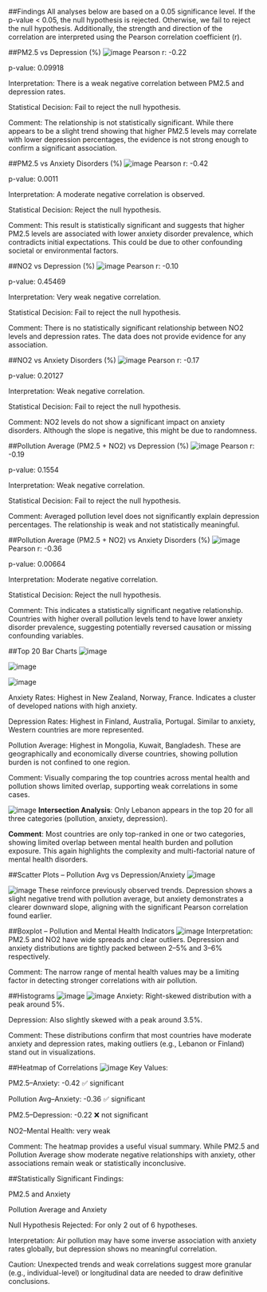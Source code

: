 ##Findings
All analyses below are based on a 0.05 significance level. If the p-value < 0.05, the null hypothesis is rejected. Otherwise, we fail to reject the null hypothesis. Additionally, the strength and direction of the correlation are interpreted using the Pearson correlation coefficient (r).


##PM2.5 vs Depression (%)
![image](https://github.com/user-attachments/assets/ff1b6e68-1974-42f3-8543-a1c8e53e42bf)
Pearson r: -0.22

p-value: 0.09918

Interpretation: There is a weak negative correlation between PM2.5 and depression rates.

Statistical Decision: Fail to reject the null hypothesis.

Comment: The relationship is not statistically significant. While there appears to be a slight trend showing that higher PM2.5 levels may correlate with lower depression percentages, the evidence is not strong enough to confirm a significant association.



##PM2.5 vs Anxiety Disorders (%)
![image](https://github.com/user-attachments/assets/edace363-2b80-46a9-8104-7e598fb39b6c)
Pearson r: -0.42

p-value: 0.0011

Interpretation: A moderate negative correlation is observed.

Statistical Decision: Reject the null hypothesis.

Comment: This result is statistically significant and suggests that higher PM2.5 levels are associated with lower anxiety disorder prevalence, which contradicts initial expectations. This could be due to other confounding societal or environmental factors.

##NO2 vs Depression (%)
![image](https://github.com/user-attachments/assets/c43dfa0c-2a75-4466-ae67-8d122f66f239)
Pearson r: -0.10

p-value: 0.45469

Interpretation: Very weak negative correlation.

Statistical Decision: Fail to reject the null hypothesis.

Comment: There is no statistically significant relationship between NO2 levels and depression rates. The data does not provide evidence for any association.

##NO2 vs Anxiety Disorders (%)
![image](https://github.com/user-attachments/assets/46e19453-ce2b-4b6a-9ff9-c8c45ae9bea0)
Pearson r: -0.17

p-value: 0.20127

Interpretation: Weak negative correlation.

Statistical Decision: Fail to reject the null hypothesis.

Comment: NO2 levels do not show a significant impact on anxiety disorders. Although the slope is negative, this might be due to randomness.


##Pollution Average (PM2.5 + NO2) vs Depression (%)
![image](https://github.com/user-attachments/assets/11082e24-b749-48ac-be95-7194493ae9b9)
Pearson r: -0.19

p-value: 0.1554

Interpretation: Weak negative correlation.

Statistical Decision: Fail to reject the null hypothesis.

Comment: Averaged pollution level does not significantly explain depression percentages. The relationship is weak and not statistically meaningful.


##Pollution Average (PM2.5 + NO2) vs Anxiety Disorders (%)
![image](https://github.com/user-attachments/assets/15523eff-59b4-4057-92d9-096170c33a1f)
Pearson r: -0.36

p-value: 0.00664

Interpretation: Moderate negative correlation.

Statistical Decision: Reject the null hypothesis.

Comment: This indicates a statistically significant negative relationship. Countries with higher overall pollution levels tend to have lower anxiety disorder prevalence, suggesting potentially reversed causation or missing confounding variables.


 ##Top 20 Bar Charts
 ![image](https://github.com/user-attachments/assets/9f02a972-08ed-4664-aefe-bef8eb0e3f61)

 ![image](https://github.com/user-attachments/assets/d55a3033-2100-4ac1-b1be-391bb26dbd60)

 ![image](https://github.com/user-attachments/assets/4224807d-736d-4742-82c9-c9f3a4adbd35)

Anxiety Rates: Highest in New Zealand, Norway, France. Indicates a cluster of developed nations with high anxiety.

Depression Rates: Highest in Finland, Australia, Portugal. Similar to anxiety, Western countries are more represented.

Pollution Average: Highest in Mongolia, Kuwait, Bangladesh. These are geographically and economically diverse countries, showing pollution burden is not confined to one region.

Comment: Visually comparing the top countries across mental health and pollution shows limited overlap, supporting weak correlations in some cases.

![image](https://github.com/user-attachments/assets/2246516a-8fea-4ac7-b3e1-87ffea9fe452)
**Intersection Analysis**: Only Lebanon appears in the top 20 for all three categories (pollution, anxiety, depression).

**Comment**: Most countries are only top-ranked in one or two categories, showing limited overlap between mental health burden and pollution exposure. This again highlights the complexity and multi-factorial nature of mental health disorders.

##Scatter Plots – Pollution Avg vs Depression/Anxiety
![image](https://github.com/user-attachments/assets/84f83d4b-6c5a-48c3-948e-88c9996a0bbc)

![image](https://github.com/user-attachments/assets/5bc0d86c-e74f-4009-83be-eabc884d52ef)
These reinforce previously observed trends. Depression shows a slight negative trend with pollution average, but anxiety demonstrates a clearer downward slope, aligning with the significant Pearson correlation found earlier.


##Boxplot – Pollution and Mental Health Indicators
![image](https://github.com/user-attachments/assets/5a54590f-9fb9-48ee-be3e-2b9c83740237)
Interpretation: PM2.5 and NO2 have wide spreads and clear outliers. Depression and anxiety distributions are tightly packed between 2–5% and 3–6% respectively.

Comment: The narrow range of mental health values may be a limiting factor in detecting stronger correlations with air pollution.


##Histograms
![image](https://github.com/user-attachments/assets/5d01f78c-3ccc-4ceb-a93f-9889cea3b3ae)
![image](https://github.com/user-attachments/assets/f124e9bd-3cfd-4cd9-a33b-bff55491bc42)
Anxiety: Right-skewed distribution with a peak around 5%.

Depression: Also slightly skewed with a peak around 3.5%.

Comment: These distributions confirm that most countries have moderate anxiety and depression rates, making outliers (e.g., Lebanon or Finland) stand out in visualizations.

##Heatmap of Correlations
![image](https://github.com/user-attachments/assets/412f764b-b55b-4ceb-a37d-1dc915544bef)
Key Values:

PM2.5–Anxiety: -0.42 ✅ significant

Pollution Avg–Anxiety: -0.36 ✅ significant

PM2.5–Depression: -0.22 ❌ not significant

NO2–Mental Health: very weak

Comment: The heatmap provides a useful visual summary. While PM2.5 and Pollution Average show moderate negative relationships with anxiety, other associations remain weak or statistically inconclusive.

##Statistically Significant Findings:

PM2.5 and Anxiety

Pollution Average and Anxiety

Null Hypothesis Rejected: For only 2 out of 6 hypotheses.

Interpretation: Air pollution may have some inverse association with anxiety rates globally, but depression shows no meaningful correlation.

Caution: Unexpected trends and weak correlations suggest more granular (e.g., individual-level) or longitudinal data are needed to draw definitive conclusions.







